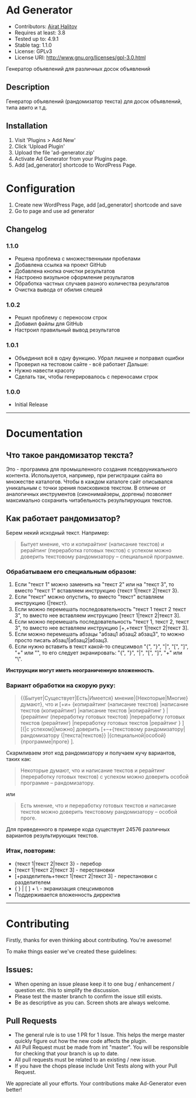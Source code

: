 # Ad Generator #
* Contributors: [Airat Halitov](https://github.com/AiratHalitov)
* Requires at least: 3.8
* Tested up to: 4.9.1
* Stable tag: 1.1.0
* License: GPLv3
* License URI: http://www.gnu.org/licenses/gpl-3.0.html

Генератор объявлений для различных досок объявлений

## Description ##

Генератор объявлений (рандомизатор текста) для досок объявлений, типа авито и т.д.

## Installation ##

1. Visit 'Plugins > Add New'
2. Click 'Upload Plugin'
3. Upload the file 'ad-generator.zip'
4. Activate Ad Generator from your Plugins page.
5. Add [ad_generator] shortcode to WordPress Page.

# Configuration #

1. Create new WordPress Page, add [ad_generator] shortcode and save
2. Go to page and use ad generator

## Changelog ##

### 1.1.0 ###
* Решена проблема с множественными пробелами
* Добавлена ссылка на проект GitHub
* Добавлена кнопка очистки результатов
* Настроено визульное оформление результатов
* Обработка частных случаев разного количества результатов
* Очистка вывода от обилия слешей

### 1.0.2 ###
* Решил проблему с переносом строк
* Добавил файлы для GitHub
* Настроил правильный вывод результатов

### 1.0.1 ###
* Объединил всё в одну функцию. Убрал лишнее и поправил ошибки
* Проверил на тестовом сайте - всё работает
Дальше:
* Нужно навести красоту
* Сделать так, чтобы генерировалось с переносами строк

### 1.0.0 ###
* Initial Release

***

# Documentation #

## Что такое рандомизатор текста?

Это - программа для промышленного создания псевдоуникального контента. Используется, например, при регистрации сайта во множестве каталогов. Чтобы в каждом каталоге сайт описывался уникальным с точки зрения поисковиков текстом. В отличие от аналогичных инструментов (синонимайзеры, доргены) позволяет максимально сохранить читабельность результирующих текстов.

## Как работает рандомизатор?
Берем некий исходный текст. Например: 
 
> Бытует мнение, что и копирайтинг (написание текстов) и рерайтинг (переработка готовых текстов) с успехом можно доверить текстовому рандомизатору – специальной программе.

### Обрабатываем его специальным образом:
1. Если "текст 1" можно заменить на "текст 2" или на "текст 3", то вместо "текст 1" вставляем инструкцию {текст 1|текст 2|текст 3}. 
1. Если "текст" можно опустить, то вместо "текст" вставляем инструкцию {|текст}. 
1. Если можно перемешать последовательность "текст 1 текст 2 текст 3", то вместо нее вставляем инструкцию [текст 1|текст 2|текст 3]. 
1. Если можно перемешать последовательность "текст 1, текст 2, текст 3", то вместо нее вставляем инструкцию [+,+текст 1|текст 2|текст 3]. 
1. Если можно перемешать абзацы "абзац1 абзац2 абзац3", то можно просто писать абзац1|абзац2|абзац3. 
1. Если нужно вставить в текст какой-то спецсимвол "{", "}", "|", "[", "]", "+" или "\", то его следует экранировать: "\{", "\}", "\|", "\[", "\]", "\+" или "\\".

**Инструкции могут иметь неограниченную вложенность.**



### Вариант обработки на скорую руку: 
 
> {{Бытует|Существует|Есть|Имеется} мнение|{Некоторые|Многие} думают}, что и
> [+и+
>  {копирайтинг (написание текстов)
>  |написание текстов (копирайтинг)
>  |написание текстов
>  |копирайтинг
>  }
> |{рерайтинг (переработку готовых текстов)
>  |переработку готовых текстов (рерайтинг)
>  |переработку готовых текстов
>  |рерайтинг
>  }
> ] [{|с успехом}|можно] доверить
> [+–+{текстовому рандомизатору|рандомизатору {|текста|текстов}}
> |{специальной|особой} {программе|проге}
> ].

Скармливаем этот код рандомизатору и получаем кучу вариантов, таких как: 
 
> Некоторые думают, что и написание текстов и рерайтинг (переработку готовых текстов) с успехом можно доверить особой программе – рандомизатору.

или 
 
> Есть мнение, что и переработку готовых текстов и написание текстов можно доверить текстовому рандомизатору – особой проге.

Для приведенного в примере кода существует 24576 различных вариантов результирующих текстов.

### Итак, повторим: 
* {текст 1|текст 2|текст 3} - перебор
* [текст 1|текст 2|текст 3] - перестановки
* [+разделитель+текст 1|текст 2|текст 3] - перестановки с разделителем
* \{ \} \| \[ \] \+ \\ - экранизация спецсимволов
* Поддерживается вложенность дирректив

***

# Contributing #
Firstly, thanks for even thinking about contributing. You're awesome!

To make things easier we've created these guidelines:

## Issues: ##

* When opening an issue please keep it to one bug / enhancement / question etc. this to simplify the discussion.
* Please test the master branch to confirm the issue still exists.
* Be as descriptive as you can. Screen shots are always welcome.

## Pull Requests ##

* The general rule is to use 1 PR for 1 Issue. This helps the merge master quickly figure out how the new code affects the plugin.
* All Pull Request must be made from int "master". You will be responsible for checking that your branch is up to date.
* All pull requests must be related to an existing / new issue.
* If you have the chops please include Unit Tests along with your Pull Request.

We appreciate all your efforts. Your contributions make Ad-Generator even better!
